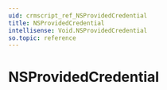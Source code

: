 ```yaml
---
uid: crmscript_ref_NSProvidedCredential
title: NSProvidedCredential
intellisense: Void.NSProvidedCredential
so.topic: reference
---
```


# NSProvidedCredential
